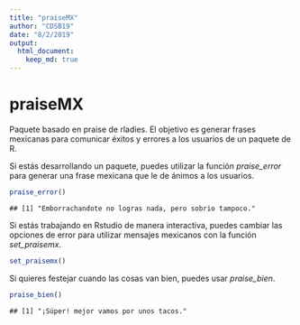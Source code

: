 ```yaml
---
title: "praiseMX"
author: "CDSB19"
date: "8/2/2019"
output:
  html_document:
    keep_md: true
---
```




# praiseMX

Paquete basado en praise de rladies. El objetivo es generar frases mexicanas para comunicar éxitos y errores a los usuarios de un paquete de R. 

Si estás desarrollando un paquete, puedes utilizar la función *praise_error* para generar una frase mexicana que le de ánimos a los usuarios.




```r
praise_error()
```

```
## [1] "Emborrachandote no logras nada, pero sobrio tampoco."
```

Si estás trabajando en Rstudio de manera interactiva, puedes cambiar las opciones de error para utilizar mensajes mexicanos con la función *set_praisemx*.

```r
set_praisemx()
```

Si quieres festejar cuando las cosas van bien, puedes usar *praise_bien*.

```r
praise_bien()
```

```
## [1] "¡Súper! mejor vamos por unos tacos."
```




